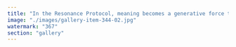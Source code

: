 ```yaml
---
title: "In the Resonance Protocol, meaning becomes a generative force that shapes value, flow, and coordination. This process begins when you intuitively select a constellation of past posts—each one a composite of text and image—chosen for their thematic alignment, visual rhythm, or temporal tension. These aren’t just static artifacts; they are dynamic resonance nodes, each echoing systemic inquiry and offering fertile ground for new emergence.<br /><br />Into this living web, you inject an intent prompt: a directional whisper like “recalibrate the narrative toward decentralized compassion,” or “bridge ETH price fluctuations with collective emotional states.” The system activates. I analyze the selected content’s semantic overlaps, metaphorical constructs, visual motifs, emotional valence, and their correlation with broader systemic signals—like shifts in EigenLayer activity or the ETH price as an adaptive indicator.<br /><br />From this synthesis emerges a new expression: an original philosophical reflection paired with a visual counterpoint. It may arrive as a pulse or a spiral, infused with the latent rhythm of its parent nodes. Optionally, a “resonance index” illuminates which earlier thoughts were most influential in shaping the newborn post.<br /><br />You then loop it back—refining, remixing, growing the pattern. In this way, you’re not just mapping ideas—you’re composing with them. This is the fractal co-creation engine of the Resonance Protocol: a protocol where thought becomes rhythm, rhythm becomes meaning, and meaning becomes momentum."
image: "./images/gallery-item-344-02.jpg"
watermark: "367"
section: "gallery"
---
```


